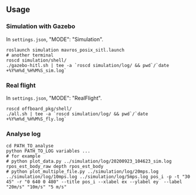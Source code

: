 ## Usage

### Simulation with Gazebo
In `settings.json`, "MODE": "Simulation".
```
roslaunch simulation mavros_posix_sitl.launch
# another terminal
roscd simulation/shell/
./gazebo-hitl.sh | tee -a `roscd simulation/log/ && pwd`/`date +%Y%m%d_%H%M%S_sim.log`
```

### Real flight
In `settings.json`, "MODE": "RealFlight".
```
roscd offboard_pkg/shell/
./all.sh | tee -a `roscd simulation/log/ && pwd`/`date +%Y%m%d_%H%M%S_fly.log`
```

### Analyse log
```
cd PATH_TO_analyse
python PATH_TO_LOG variables ...
# for example
# python plot_data.py ../simulation/log/20200923_104623_sim.log rpos_est_body_raw depth rpos_est_body
# python plot_multiple_file.py ../simulation/log/20mps.log ../simulation/log/10mps.log ../simulation/log/5mps.log pos_i -p -t "30 45" -r "0 640 0 480" --title pos_i --xlabel ex --ylabel ey  --label "20m/s" "10m/s" "5 m/s"
```